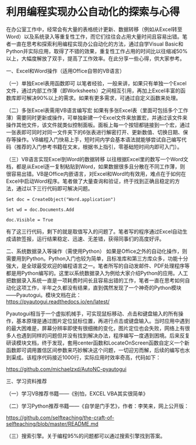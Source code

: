 # 利用编程实现办公自动化的探索与心得

在办公室工作中，经常会有大量的表格统计更新、数据转移（例如从Excel转至Word）以及系统录入等重复性工作，而它们往往会占用大量时间且容易出错。笔者一直在思考和探索利用编程实现办公自动化的方法，通过自学Visual Basic和Python并实际应用，取得了不错的效果，重复性工作占用的时间比以往缩减50%以上，大幅度解放了双手，提高了工作效率。在此分享一些心得，供大家参考。

一、Excel和Word操作（适用Office自带的VB语言）

（一）单独Excel表用函数即可
以笔者经验，一般来讲，如果只有单独一个Excel文件，通过内部工作薄（即Worksheets）之间相互引用，再加上Excel丰富的函数库即可解决90%以上的需求。如果有更多需求，可通过自定义函数来处理。

（二）多张Excel表需用VB语言编写宏 
如果有多张Excel表（里面可包括多个工作薄）需要同时更新或操作，可单独新建一个Excel文件来放置宏，并通过该文件来操作其他文件，该文件就类似控制面板。面板上每一个按钮都链接到一个宏，通过一张表即可同时对同一文件夹下的6张表进行解密打开、更新数值、切换日期、保存等操作。VB编程入门快易上手，短时间内学会基本语法就能够尝试自己编写代码（推荐的入门参考书籍在文末，根据书上指引，零基础短时间内即可入门）。

（三）VB语言实现Excel到Word的数据转移
以往根据Excel里的数写一个Word文档，都是从Excel逐一复制粘贴到Word，如果数据很多且分散在不同工作薄，则很容易出错。VB是Office内嵌语言，对Excel和Word均有效用，难点在于如何在Excel中启动Word程序。笔者做了大量查询和验证，终于找到正确且稳定的方法，通过以下三行代码即可解决问题。
    
    Set doc = CreateObject("Word.application")
    
    Set wd = doc.Documents.Add
    
    doc.Visible = True
 
 有了这三行代码，剩下的就是取值写入的问题了。笔者写的程序通过Excel自动生成请款签报，运行结果稳定、迅速、无差错，获得同事们的高度好评。


二、系统数据录入等操作（需使用Python）
如果是Office之外的自动化操作，则需要用到Python。Python入门也较为简单，且标准库和第三方库众多，功能十分强大，是全球最受欢迎的编程语言之一。笔者所写的自动发邮件、PDF处理程序等都是用Python编写的。这里以系统数据录入为例给大家介绍Python的应用。人工把数据录入系统一直是一项耗费时间长且容易出错的工作，笔者一直在思考如何自动化这项工作，半年之久都没有结果，直到偶然发现了一个神奇的Python模块——Pyautogui。模块文档在此：    
https://pyautogui.readthedocs.io/en/latest/

Pyautogui相当于一个虚拟机械手，可实现鼠标移动、点击和键盘输入的所有操作，基本原理是通过图片定位鼠标位置，再进行点击或键盘输入。当时应用中遇到的最大困难是，屏幕分辨率即使有很细微的变化，图片定位也会失败，网络上有很多人也遇到同样的问题但并没有找到解决办法，程序编写一度遇到困境。后来反复研读模块文档，终于发现，套用center函数和LocateOnScreen函数自定义一个新函数即可调用置信区间参数来巧妙解决这个问题，一切迎刃而解，后续的编写也水到渠成。该程序代码接近1000行，实际应用时效率奇高，代码如下：

https://github.com/michaelzxd/AutoNC-pyautogui


三、学习资料推荐 

（一）学习VB推荐书籍——《别怕，EXCEL VBA其实很简单》

（二）学习Python推荐书籍——《自学是门手艺》，作者：李笑来，网上公开版：

https://github.com/selfteaching/the-craft-of-selfteaching/blob/master/README.md

（三）搜索引擎。关于编程95%的问题都可以通过搜索引擎找到答案。

